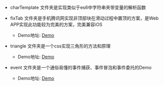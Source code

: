
* charTemplate 文件夹是实现类似于es6中字符串夹带变量的解析函数

* fixTab 文件夹是手机腾讯网实现非顶部块在滑动过程中置顶的方案，是Web APP实现此功能较为完美的方案，完美兼容iOS
    * Demo地址: [Demo](https://leegsen7.github.io/note/fixTab/index.html)


* triangle 文件夹是一个css实现三角形的方法和原理
    * Demo地址: [Demo](https://leegsen7.github.io/note/triangle/triangle.html)

* event 文件夹是一个通俗易懂的事件捕获、事件冒泡和事件委托的Demo
	* Demo地址: [Demo](https://leegsen7.github.io/note/event/index.html)

